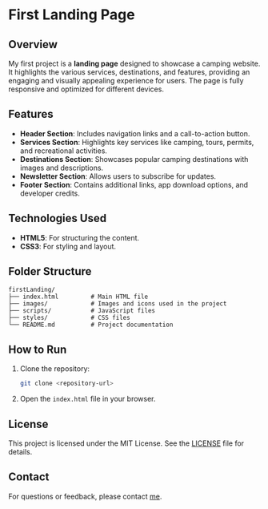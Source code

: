 # First Landing Page

## Overview

My first project is a **landing page** designed to showcase a camping website. It highlights the various services, destinations, and features, providing an engaging and visually appealing experience for users. The page is fully responsive and optimized for different devices.

## Features

- **Header Section**: Includes navigation links and a call-to-action button.
- **Services Section**: Highlights key services like camping, tours, permits, and recreational activities.
- **Destinations Section**: Showcases popular camping destinations with images and descriptions.
- **Newsletter Section**: Allows users to subscribe for updates.
- **Footer Section**: Contains additional links, app download options, and developer credits.

## Technologies Used

- **HTML5**: For structuring the content.
- **CSS3**: For styling and layout.

## Folder Structure

```
firstLanding/
├── index.html         # Main HTML file
├── images/            # Images and icons used in the project
├── scripts/           # JavaScript files
├── styles/            # CSS files
└── README.md          # Project documentation
```

## How to Run

1. Clone the repository:
   ```bash
   git clone <repository-url>
   ```
2. Open the `index.html` file in your browser.


## License

This project is licensed under the MIT License. See the [LICENSE](LICENSE) file for details.


## Contact

For questions or feedback, please contact [me](mailto:ali81fordev@gmail.com).

